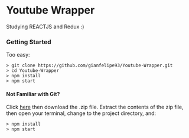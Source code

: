 # Youtube Wrapper

Studying REACTJS and Redux :)

### Getting Started
Too easy:

```
> git clone https://github.com/gianfelipe93/Youtube-Wrapper.git
> cd Youtube-Wrapper
> npm install
> npm start
```

#### Not Familiar with Git?
Click [here](https://github.com/gianfelipe93/Youtube-Wrapper/releases) then download the .zip file.  Extract the contents of the zip file, then open your terminal, change to the project directory, and:

```
> npm install
> npm start
```
